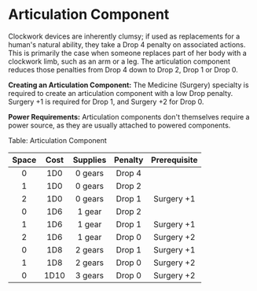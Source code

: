 # Articulation Component

Clockwork devices are inherently clumsy; if used as replacements for a
human's natural ability, they take a Drop 4 penalty on associated
actions. This is primarily the case when someone replaces part of her
body with a clockwork limb, such as an arm or a leg. The articulation
component reduces those penalties from Drop 4 down to Drop 2, Drop 1 or
Drop 0.

**Creating an Articulation Component:** The Medicine (Surgery) specialty is
required to create an articulation component with a low Drop penalty.
Surgery +1 is required for Drop 1, and Surgery +2 for Drop 0.

**Power Requirements:** Articulation components don't themselves require a
power source, as they are usually attached to powered components.

Table: Articulation Component

| Space | Cost  | Supplies | Penalty  | Prerequisite |
| :---: | :---: | :------: | :------: | :----------: |
| 0     | 1D0   | 0 gears  | Drop 4   |              |
| 1     | 1D0   | 0 gears  | Drop 2   |              |
| 2     | 1D0   | 0 gears  | Drop 1   | Surgery +1   |
| 0     | 1D6   | 1 gear   | Drop 2   |              |
| 1     | 1D6   | 1 gear   | Drop 1   | Surgery +1   |
| 2     | 1D6   | 1 gear   | Drop 0   | Surgery +2   |
| 0     | 1D8   | 2 gears  | Drop 1   | Surgery +1   |
| 1     | 1D8   | 2 gears  | Drop 0   | Surgery +2   |
| 0     | 1D10  | 3 gears  | Drop 0   | Surgery +2   |

